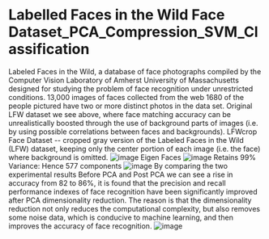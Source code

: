 # Labelled Faces in the Wild Face Dataset_PCA_Compression_SVM_Classification

Labeled Faces in the Wild, a database of face photographs compiled by the Computer Vision Laboratory of Amherst University of Massachusetts designed for studying the problem of face recognition under unrestricted conditions. 13,000 images of faces collected from the web 1680 of the people pictured have two or more distinct photos in the data set. Original LFW dataset we see above, where face matching accuracy can be unrealistically boosted through the use of background parts of images (i.e. by using possible correlations between faces and backgrounds). LFWcrop Face Dataset -- cropped gray version of the Labeled Faces in the Wild (LFW) dataset, keeping only the center portion of each image (i.e. the face) where background is omitted.
![image](https://github.com/mvipinchand/Face-Dataset-Compression-Recognition-using-Principal-Component-Analysis-and-SVM-Algorithms/assets/73341926/46f8cae4-78c2-4fc5-912d-6c04a1455ab8)
Eigen Faces
![image](https://github.com/mvipinchand/Face-Dataset-Compression-Recognition-using-Principal-Component-Analysis-and-SVM-Algorithms/assets/73341926/e2fe8a5d-8353-43b7-9809-c0d76cfb1595)
Retains 99% Variance:
Hence 577 components
![image](https://github.com/mvipinchand/Face-Dataset-Compression-Recognition-using-Principal-Component-Analysis-and-SVM-Algorithms/assets/73341926/1aceb1b4-b559-4889-ac7d-303d84da2a33)
By comparing the two experimental results Before PCA and Post PCA we can see a rise in accuracy from 82 to 86%, it is found that the precision and recall performance indexes of face recognition have been significantly improved after PCA dimensionality reduction. The reason is that the dimensionality reduction not only reduces the computational complexity, but also removes some noise data, which is conducive to machine learning, and then improves the accuracy of face recognition. 
![image](https://github.com/mvipinchand/Face-Dataset-Compression-Recognition-using-Principal-Component-Analysis-and-SVM-Algorithms/assets/73341926/0b41a810-f214-48ac-88c5-7545d5581ca3)



